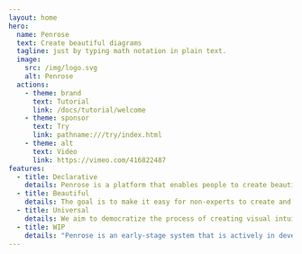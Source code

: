 ```yaml
---
layout: home
hero:
  name: Penrose
  text: Create beautiful diagrams
  tagline: just by typing math notation in plain text.
  image:
    src: /img/logo.svg
    alt: Penrose
  actions:
    - theme: brand
      text: Tutorial
      link: /docs/tutorial/welcome
    - theme: sponsor
      text: Try
      link: pathname:///try/index.html
    - theme: alt
      text: Video
      link: https://vimeo.com/416822487
features:
  - title: Declarative
    details: Penrose is a platform that enables people to create beautiful diagrams just by typing mathematical notation in plain text.
  - title: Beautiful
    details: The goal is to make it easy for non-experts to create and explore high-quality diagrams and provide deeper insight into challenging technical concepts.
  - title: Universal
    details: We aim to democratize the process of creating visual intuition.
  - title: WIP
    details: "Penrose is an early-stage system that is actively in development. Feel free to get in touch: penrose-team@cs.cmu.edu"
---
```


<script setup>
import DemoWrapper from "./src/components/DemoWrapper.vue";
</script>

<DemoWrapper />
